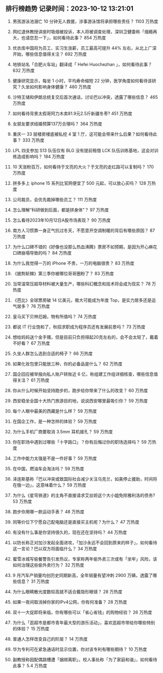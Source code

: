 
## 排行榜趋势 记录时间：2023-10-12 13:21:01
  
  1. 男孩游泳池溺亡 10 分钟无人救援，涉事游泳馆将承担哪些责任？ 1103 万热度
    
  2. 网红退休教授讲座时吸烟被投诉，本人将被调查处理，深圳卫健委称「烟瘾再大，也请您忍一下」，如何看待此事？ 854 万热度
    
  3. 优衣库中国将为员工、实习生涨薪，员工最高可提升 44% 左右，从北上广深开始，哪些信息值得关注？ 692 万热度
    
  4. 地铁站名「合肥火车站」翻译成「 Hefei Huochezhan 」，如何看待此事？ 632 万热度
    
  5. 健康研究显示，每坐 1 小时，平均寿命缩短 22 分钟，医学角度如何看待该研究？久坐如何影响身体健康？ 480 万热度
    
  6. 沙特王储和伊朗总统复交后首次通话，讨论巴以冲突，透露了哪些信息？ 465 万热度
    
  7. 如何看待背景太假哥阿力木卖81.9元2.5斤新疆冬枣? 451 万热度
    
  8. 女朋友要求结婚预算137万合理吗？ 364 万热度
    
  9. 重庆一 33 层楼房楼底被私挖 4 室 1 厅，这可能会带来什么后果？如何看待此事？ 333 万热度
    
  10. LPL 四支参加 S13 队伍仅有 BLG 没有提前租借 LCK 队伍训练基地，这会对训练造成影响吗？ 184 万热度
    
  11. 10 天涨粉百万，如何看待于文亮的大火？于文亮的走红路可以复制吗？ 170 万热度
    
  12. 拼多多上 iphone 15 系列比官网便宜了 500 元起，可以放心买吗？ 128 万热度
    
  13. 公司裁员，会优先裁掉哪些员工？ 111 万热度
    
  14. 怎么理解“科研做到后面，都是拼身体”？ 97 万热度
    
  15. 怎么看待2023年10月12日A股市场表现？ 90 万热度
    
  16. 南方人习惯靠一身正气抗过冬天，不愿意开空调制暖的背后有哪些原因？ 87 万热度
    
  17. 为什么口碑不错的《好像也没那么热血沸腾》票房不如预期，是因为开心麻花口碑崩塌导致的吗？ 84 万热度
    
  18. 为什么我觉得一万的 iPhone 不贵，一万的电脑很贵？ 83 万热度
    
  19. 《披荆斩棘》第三季你被哪位哥哥圈粉了？ 83 万热度
    
  20. 当常温常压超导材料被大量生产，哪些科幻概念和技术将会成为现实？ 78 万热度
    
  21. 《芭比》全球票房破 14 亿美元，极大可能成为年度 Top，是实力居多还是运气居多？ 76 万热度
    
  22. 皇马买下贝林厄姆，物有所值吗？ 74 万热度
    
  23. 都说 IT 行业饱和了，秋招求职成为程序员还有发展前景吗？ 73 万热度
    
  24. 想给妈妈送个金手镯，但是目前只负担得起20克左右的，会不会太轻了，戴着不好看？ 67 万热度
    
  25. 久坐人群怎么选到合适的椅子？ 66 万热度
    
  26. 如果化妆包里只能放三种，你的必备品是什么？ 62 万热度
    
  27. 国企回应被举报向私人账户转账近 6 亿，称组建工作组详细核查，哪些信息值得关注？ 61 万热度
    
  28. 你从什么时候开始坚持跑步的，跑步给你带来了什么的改变？ 60 万热度
    
  29. 西安稳坐全国十大热门旅游目的地，说说西安哪里最吸引你？ 59 万热度
    
  30. 每个人眼中最美的西藏是什么样？ 59 万热度
    
  31. 在国企工作，是一种怎样的体验？ 59 万热度
    
  32. 为什么手机厂商要取消 3.5mm 耳机接孔？ 59 万热度
    
  33. 你在职场中遇到过哪些「十字路口」？你有后悔过你的职场选择吗？ 59 万热度
    
  34. 工作中能力太强是不是一件好事？ 59 万热度
    
  35. 在中国，燃油车会淘汰吗？ 59 万热度
    
  36. 泽连斯基称「巴以冲突或致国际社会减少关注乌克兰，如美停止援助，时间将在俄一边」，这意味着什么？ 59 万热度
    
  37. 为什么《星穹铁道》的主角不直接请求艾丝妲这个大小姐免除雅利洛的债务? 53 万热度
    
  38. 跑步你用哪一款运动手表？ 48 万热度
    
  39. 同等价位下宁愿自己配电脑还是直接买主机呢？为什么？ 47 万热度
    
  40. 有没有什么事是你坚持很久的，现在还在坚持吗？ 44 万热度
    
  41. 以防长称正对加沙发起全面进攻，「加沙永远不会回到原来的样子」，如何看待这一言论？巴以双方将面临什么？ 34 万热度
    
  42. 蜜雪冰城写偷餐警告引发热议，专家称两年偷外卖三次或有「坐牢」风险，该如何治理这些偷外卖行为？ 32 万热度
    
  43. 9 月汽车产销量均创历史同期新高，全年销量有望冲刺 2900 万辆，透露了哪些信息？ 31 万热度
    
  44. 为什么眼睛散光度数较高就不适合戴隐形眼镜？ 28 万热度
    
  45. 如果一夜间取消掉你家的IPv4公网，你有何准备？ 28 万热度
    
  46. 双十一大促即将来临，你有哪些可以「省心省钱」的购物经验？ 26 万热度
    
  47. 为什么「逛超市是都市青年最大型的游乐活动」，喜欢逛超市带给你哪些特别的体验？ 15 万热度
    
  48. 普通人怎样改变自己的阶层？ 14 万热度
    
  49. 华为专利可在紧急通话时显示位置，你对该专利有哪些期待？ 10 万热度
    
  50. 副教授称因配偶跳槽遭「捆绑离职」，校人事处称「为了家庭和谐」，如何看待此事？ 5.4 万热度
    
